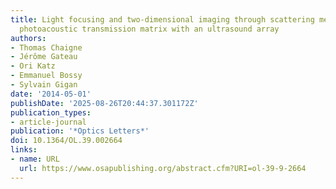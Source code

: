 ```yaml
---
title: Light focusing and two-dimensional imaging through scattering media using the
  photoacoustic transmission matrix with an ultrasound array
authors:
- Thomas Chaigne
- Jérôme Gateau
- Ori Katz
- Emmanuel Bossy
- Sylvain Gigan
date: '2014-05-01'
publishDate: '2025-08-26T20:44:37.301172Z'
publication_types:
- article-journal
publication: '*Optics Letters*'
doi: 10.1364/OL.39.002664
links:
- name: URL
  url: https://www.osapublishing.org/abstract.cfm?URI=ol-39-9-2664
---
```

